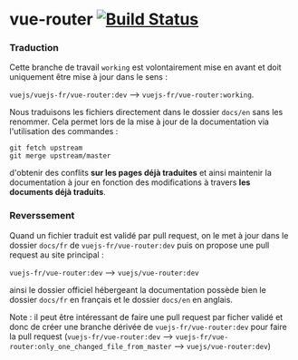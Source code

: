 # vue-router [![Build Status](https://img.shields.io/circleci/project/vuejs/vue-router/dev.svg)](https://circleci.com/gh/vuejs/vue-router)


### Traduction

Cette branche de travail `working` est volontairement mise en avant et doit uniquement être mise à jour dans le sens :

`vuejs/vuejs-fr/vue-router:dev` --> `vuejs-fr/vue-router:working`.

Nous traduisons les fichiers directement dans le dossier `docs/en` sans les renommer. Cela permet lors de la mise à jour de la documentation via l'utilisation des commandes :

```
git fetch upstream
git merge upstream/master
```

d'obtenir des conflits **sur les pages déjà traduites** et ainsi maintenir la documentation à jour en fonction des modifications à travers **les documents déjà traduits**.

### Reverssement

Quand un fichier traduit est validé par pull request, on le met à jour dans le dossier `docs/fr` de `vuejs-fr/vue-router:dev` puis on propose une pull request au site principal :

`vuejs-fr/vue-router:dev` --> `vuejs/vue-router:dev`

ainsi le dossier officiel hébergeant la documentation possède bien le dossier `docs/fr` en français et le dossier `docs/en` en anglais.

Note : il peut être intéressant de faire une pull request par ficher validé et donc de créer une branche dérivée de `vuejs-fr/vue-router:dev` pour faire la pull request (`vuejs-fr/vue-router:dev` --> `vuejs-fr/vue-router:only_one_changed_file_from_master` --> `vuejs/vue-router:dev`)
